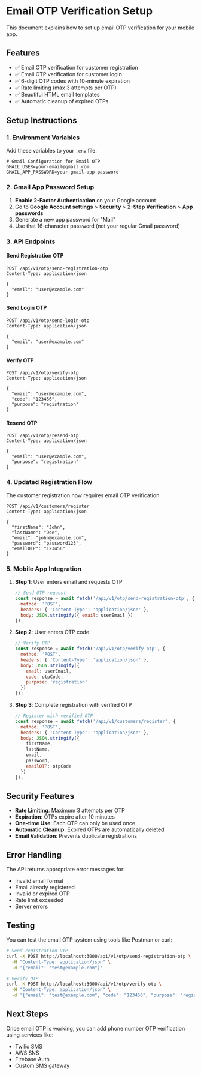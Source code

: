# Email OTP Verification Setup

This document explains how to set up email OTP verification for your mobile app.

## Features

- ✅ Email OTP verification for customer registration
- ✅ Email OTP verification for customer login
- ✅ 6-digit OTP codes with 10-minute expiration
- ✅ Rate limiting (max 3 attempts per OTP)
- ✅ Beautiful HTML email templates
- ✅ Automatic cleanup of expired OTPs

## Setup Instructions

### 1. Environment Variables

Add these variables to your `.env` file:

```env
# Gmail Configuration for Email OTP
GMAIL_USER=your-email@gmail.com
GMAIL_APP_PASSWORD=your-gmail-app-password
```

### 2. Gmail App Password Setup

1. **Enable 2-Factor Authentication** on your Google account
2. Go to **Google Account settings** > **Security** > **2-Step Verification** > **App passwords**
3. Generate a new app password for "Mail"
4. Use that 16-character password (not your regular Gmail password)

### 3. API Endpoints

#### Send Registration OTP
```http
POST /api/v1/otp/send-registration-otp
Content-Type: application/json

{
  "email": "user@example.com"
}
```

#### Send Login OTP
```http
POST /api/v1/otp/send-login-otp
Content-Type: application/json

{
  "email": "user@example.com"
}
```

#### Verify OTP
```http
POST /api/v1/otp/verify-otp
Content-Type: application/json

{
  "email": "user@example.com",
  "code": "123456",
  "purpose": "registration"
}
```

#### Resend OTP
```http
POST /api/v1/otp/resend-otp
Content-Type: application/json

{
  "email": "user@example.com",
  "purpose": "registration"
}
```

### 4. Updated Registration Flow

The customer registration now requires email OTP verification:

```http
POST /api/v1/customers/register
Content-Type: application/json

{
  "firstName": "John",
  "lastName": "Doe",
  "email": "john@example.com",
  "password": "password123",
  "emailOTP": "123456"
}
```

### 5. Mobile App Integration

1. **Step 1**: User enters email and requests OTP
   ```javascript
   // Send OTP request
   const response = await fetch('/api/v1/otp/send-registration-otp', {
     method: 'POST',
     headers: { 'Content-Type': 'application/json' },
     body: JSON.stringify({ email: userEmail })
   });
   ```

2. **Step 2**: User enters OTP code
   ```javascript
   // Verify OTP
   const response = await fetch('/api/v1/otp/verify-otp', {
     method: 'POST',
     headers: { 'Content-Type': 'application/json' },
     body: JSON.stringify({ 
       email: userEmail, 
       code: otpCode, 
       purpose: 'registration' 
     })
   });
   ```

3. **Step 3**: Complete registration with verified OTP
   ```javascript
   // Register with verified OTP
   const response = await fetch('/api/v1/customers/register', {
     method: 'POST',
     headers: { 'Content-Type': 'application/json' },
     body: JSON.stringify({ 
       firstName, 
       lastName, 
       email, 
       password, 
       emailOTP: otpCode 
     })
   });
   ```

## Security Features

- **Rate Limiting**: Maximum 3 attempts per OTP
- **Expiration**: OTPs expire after 10 minutes
- **One-time Use**: Each OTP can only be used once
- **Automatic Cleanup**: Expired OTPs are automatically deleted
- **Email Validation**: Prevents duplicate registrations

## Error Handling

The API returns appropriate error messages for:
- Invalid email format
- Email already registered
- Invalid or expired OTP
- Rate limit exceeded
- Server errors

## Testing

You can test the email OTP system using tools like Postman or curl:

```bash
# Send registration OTP
curl -X POST http://localhost:3000/api/v1/otp/send-registration-otp \
  -H "Content-Type: application/json" \
  -d '{"email": "test@example.com"}'

# Verify OTP
curl -X POST http://localhost:3000/api/v1/otp/verify-otp \
  -H "Content-Type: application/json" \
  -d '{"email": "test@example.com", "code": "123456", "purpose": "registration"}'
```

## Next Steps

Once email OTP is working, you can add phone number OTP verification using services like:
- Twilio SMS
- AWS SNS
- Firebase Auth
- Custom SMS gateway
